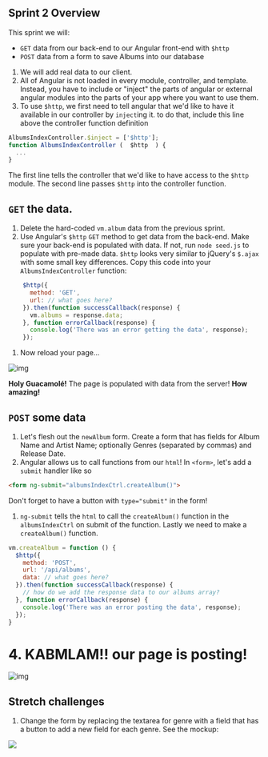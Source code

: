 ## Sprint 2 Overview
This sprint we will:  
- `GET` data from our back-end to our Angular front-end with `$http`  
- `POST` data from a form to save Albums into our database

1. We will add real data to our client.
1. All of Angular is not loaded in every module, controller, and template. Instead, you have to include or "inject" the parts of angular or external angular modules into the parts of your app where you want to use them.
1. To use `$http`, we first need to tell angular that we'd like to have it available in our controller by `inject`ing it. to do that, include this line above the controller function definition

  ```javascript
  AlbumsIndexController.$inject = ['$http'];
  function AlbumsIndexController (  $http  ) {
    ...
  }
  ```
The first line tells the controller that we'd like to have access to the `$http` module. The second line passes `$http` into the controller function.

## `GET` the data.
1. Delete the hard-coded `vm.album` data from the previous sprint.
1. Use Angular's `$http` `GET` method to get data from the back-end. Make sure your back-end is populated with data. If not, run `node seed.js` to populate with pre-made data. `$http` looks very similar to jQuery's `$.ajax` with some small key differences. Copy this code into your `AlbumsIndexController` function:

  ```js
	  $http({
	    method: 'GET',
	    url: // what goes here?
	  }).then(function successCallback(response) {
	    vm.albums = response.data;
	  }, function errorCallback(response) {
	    console.log('There was an error getting the data', response);
	  });
  ```
1. Now reload your page...


![img](./assets/images/sprint2-get.gif)


**Holy Guacamolé!** The page is populated with data from the server! **How amazing!**

## `POST` some data
1. Let's flesh out the `newAlbum` form. Create a form that has fields for Album Name and Artist Name; optionally Genres (separated by commas) and Release Date.
1. Angular allows us to call functions from our `html`!  In `<form>`, let's add a `submit` handler like so

  ```html
  <form ng-submit="albumsIndexCtrl.createAlbum()">
  ```
Don't forget to have a button with `type="submit"` in the form!
1. `ng-submit` tells the `html` to call the `createAlbum()` function in the `albumsIndexCtrl` on submit of the function. Lastly we need to make a `createAlbum()` function.

  ```js
  vm.createAlbum = function () {
    $http({
      method: 'POST',
      url: '/api/albums',
      data: // what goes here?
    }).then(function successCallback(response) {
      // how do we add the response data to our albums array?
    }, function errorCallback(response) {
      console.log('There was an error posting the data', response);
    });
  }
  ```
# 4.  KABMLAM!! our page is posting!

![img](./assets/images/sprint2-post.gif)

## Stretch challenges
1. Change the form by replacing the textarea for genre with a field that has a button to add a new field for each genre. See the mockup:

![](assets/images/add_new_field_button.png)
